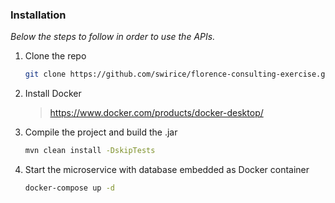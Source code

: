 ### Installation

_Below the steps to follow in order to use the APIs._

1. Clone the repo
   ```sh
   git clone https://github.com/swirice/florence-consulting-exercise.git
   ```
2. Install Docker
   > https://www.docker.com/products/docker-desktop/
3. Compile the project and build the .jar
   ```sh
   mvn clean install -DskipTests
   ```
3. Start the microservice with database embedded as Docker container
   ```sh
   docker-compose up -d
   ```